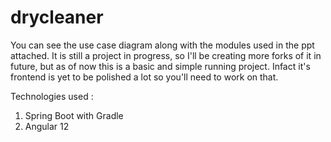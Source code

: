 # drycleaner

You can see the use case diagram along with the modules used in the ppt attached. It is still a project in progress, so I'll be creating more forks of it in future, but as of now this is a basic and simple running project. Infact it's frontend is yet to be polished a lot so you'll need to work on that.

Technologies used : 
1) Spring Boot with Gradle
2) Angular 12
